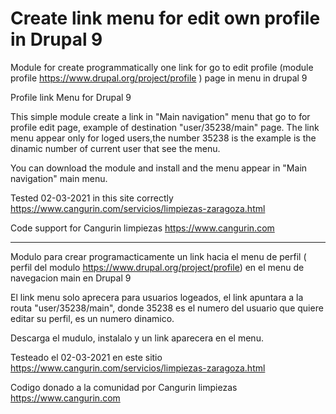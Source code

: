 # Create link menu for edit own profile in Drupal 9 

Module for create programmatically one link for go to edit profile (module profile https://www.drupal.org/project/profile ) page in menu in drupal 9 

Profile link Menu for Drupal 9

This simple module create a link in  "Main navigation" menu that go to for profile edit page, example of destination "user/35238/main" page.
The link menu appear only for loged users,the number 35238 is the example is the dinamic number of current user that see the menu.

You can download the module and install and the menu appear in "Main navigation" main menu.

Tested 02-03-2021 in this site correctly https://www.cangurin.com/servicios/limpiezas-zaragoza.html

Code support for Cangurin limpiezas https://www.cangurin.com 

---------------------------------------------------------------------------------------------

Modulo para crear programacticamente un link hacia el menu de perfil ( perfil del modulo https://www.drupal.org/project/profile) en el menu de navegacion main en Drupal 9

El link menu solo aprecera para usuarios logeados, el link apuntara a la routa "user/35238/main", donde 35238 es el numero del usuario que quiere editar su perfil, es un numero dinamico.

Descarga el mudulo, instalalo y un link aparecera en el menu.

Testeado el  02-03-2021 en este sitio https://www.cangurin.com/servicios/limpiezas-zaragoza.html

Codigo donado a la comunidad por Cangurin limpiezas https://www.cangurin.com 
 

